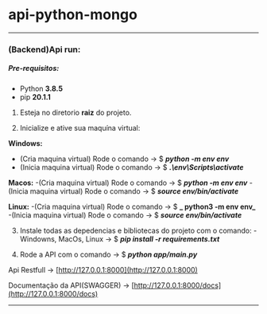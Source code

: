 # api-python-mongo

___________________________________________________________________________________

### (Backend)Api run:
##### Pre-requisitos:
- Python **3.8.5**
- pip **20.1.1**

1. Esteja no diretorio **raiz** do projeto.

2. Inicialize e ative sua maquína virtual:

**Windows:**
- (Cria maquina virtual) Rode o comando -> $ **_python -m env env_**
- (Inicia maquina virtual) Rode o comando -> $ **_.\env\Scripts\activate_**

**Macos:** 
-(Cria maquina virtual) Rode o comando -> $ **_python -m env env_**
-(Inicia maquina virtual) Rode o comando -> $ **_source env/bin/activate_**

**Linux:**
-(Cria maquina virtual) Rode o comando -> $ **_ python3 -m env env_**
-(Inicia maquina virtual) Rode o comando -> $ **_source env/bin/activate_**

3. Instale todas as depedencias e bibliotecas do projeto com o comando:
-Windowns, MacOs, Linux -> $ **_pip install -r requirements.txt_**

4. Rode a API com o comando -> $ **_python app/main.py_**

Api Restfull -> [http://127.0.0.1:8000](http://127.0.0.1:8000)

Documentação da API(SWAGGER) -> [http://127.0.0.1:8000/docs](http://127.0.0.1:8000/docs)

___________________________________________________________________________________
